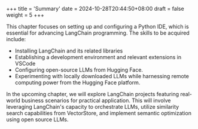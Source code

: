 +++
title = 'Summary'
date = 2024-10-28T20:44:50+08:00
draft = false
weight = 5
+++

This chapter focuses on setting up and configuring a Python IDE, which is essential for advancing LangChain programming. The skills to be acquired include:
- Installing LangChain and its related libraries
- Establishing a development environment and relevant extensions in VSCode
- Configuring open-source LLMs from Hugging Face.
- Experimenting with locally downloaded LLMs while harnessing remote
computing power from the Hugging Face platform.

In the upcoming chapter, we will explore LangChain projects featuring real-world business scenarios for practical application. This will involve leveraging LangChain's capacity to orchestrate LLMs, utilize similarity search capabilities from VectorStore, and implement semantic optimization using open source LLMs.
